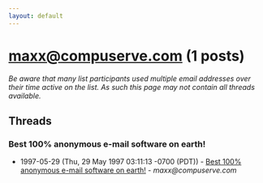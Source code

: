 ```yaml
---
layout: default
---
```


# maxx@compuserve.com (1 posts)

_Be aware that many list participants used multiple email addresses over their time active on the list. As such this page may not contain all threads available._

## Threads

### Best 100% anonymous e-mail software on earth!
+ 1997-05-29 (Thu, 29 May 1997 03:11:13 -0700 (PDT)) - [Best 100% anonymous e-mail software on earth!](/archive/1997/05/180cf057ca6c5c65329e8a8085a3d9b643647b40c98ef547faa9c9db8c436e86) - _maxx@compuserve.com_


